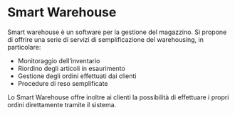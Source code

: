 
# Smart Warehouse

Smart warehouse è un software per la gestione del magazzino. 
Si propone di offrire una serie di servizi di semplificazione del warehousing, in particolare:
- Monitoraggio dell’inventario
- Riordino degli articoli in esaurimento 
- Gestione degli ordini effettuati dai clienti
- Procedure di reso semplificate

Lo Smart Warehouse offre inoltre ai clienti la possibilità di effettuare i propri ordini direttamente tramite il sistema.


